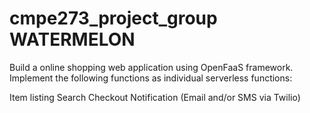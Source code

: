 # cmpe273_project_group WATERMELON
Build a online shopping web application using OpenFaaS framework.
Implement the following functions as individual serverless functions:

  Item listing
  Search
  Checkout
  Notification (Email and/or SMS via Twilio)
